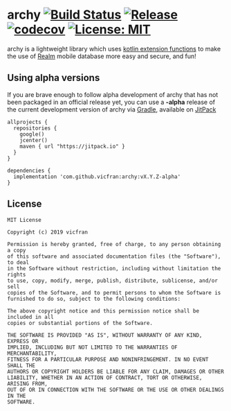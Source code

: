 # archy [![Build Status](https://travis-ci.com/vicfran/archy.svg?branch=dev)](https://travis-ci.com/vicfran/archy) [![Release](https://jitpack.io/v/vicfran/archy.svg)](https://jitpack.io/#vicfran/archy) [![codecov](https://codecov.io/gh/vicfran/archy/branch/dev/graph/badge.svg)](https://codecov.io/gh/vicfran/archy) [![License: MIT](https://img.shields.io/badge/License-MIT-yellow.svg)](https://opensource.org/licenses/MIT)
archy is a lightweight library which uses [kotlin extension functions](https://kotlinlang.org/docs/reference/extensions.html) to make the use of [Realm](https://realm.io/) mobile database more easy and secure, and fun!

## Using alpha versions

If you are brave enough to follow alpha development of archy that has not been packaged in an official release yet, you can use a **-alpha** release of the current development version of archy via [Gradle](https://gradle.org/), available on [JitPack](https://jitpack.io/#vicfran/archy)

```
allprojects {
  repositories {
    google()
    jcenter()
    maven { url "https://jitpack.io" }
  }
}

dependencies {
  implementation 'com.github.vicfran:archy:vX.Y.Z-alpha'
}
```

## License

    MIT License

    Copyright (c) 2019 vicfran

    Permission is hereby granted, free of charge, to any person obtaining a copy
    of this software and associated documentation files (the "Software"), to deal
    in the Software without restriction, including without limitation the rights
    to use, copy, modify, merge, publish, distribute, sublicense, and/or sell
    copies of the Software, and to permit persons to whom the Software is
    furnished to do so, subject to the following conditions:

    The above copyright notice and this permission notice shall be included in all
    copies or substantial portions of the Software.

    THE SOFTWARE IS PROVIDED "AS IS", WITHOUT WARRANTY OF ANY KIND, EXPRESS OR
    IMPLIED, INCLUDING BUT NOT LIMITED TO THE WARRANTIES OF MERCHANTABILITY,
    FITNESS FOR A PARTICULAR PURPOSE AND NONINFRINGEMENT. IN NO EVENT SHALL THE
    AUTHORS OR COPYRIGHT HOLDERS BE LIABLE FOR ANY CLAIM, DAMAGES OR OTHER
    LIABILITY, WHETHER IN AN ACTION OF CONTRACT, TORT OR OTHERWISE, ARISING FROM,
    OUT OF OR IN CONNECTION WITH THE SOFTWARE OR THE USE OR OTHER DEALINGS IN THE
    SOFTWARE.
